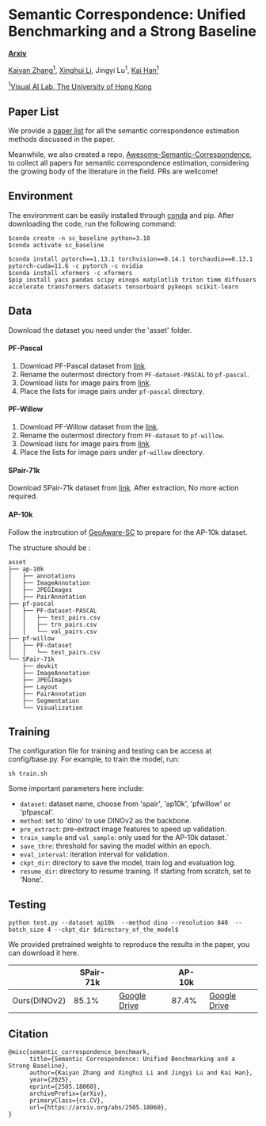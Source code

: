# Semantic Correspondence: Unified Benchmarking and a Strong Baseline

**[Arxiv](https://arxiv.org/abs/2505.18060)**

[Kaiyan Zhang<sup>1</sup>](https://scholar.google.com.hk/citations?user=ef255KYAAAAJ&hl=en), 
[Xinghui Li](https://xinghui-li.github.io/), 
Jingyi Lu<sup>1</sup>, 
[Kai Han<sup>1</sup>](https://www.kaihan.org/)

[<sup>1</sup>Visual AI Lab, The University of Hong Kong](https://visailab.github.io/)&nbsp;&nbsp;&nbsp;
<!-- [<sup>2</sup>Active Vision Lab
, University of Oxford](https://www.robots.ox.ac.uk/~lav/) -->

## Paper List
We provide a [paper list](paper_list.md) for all the semantic correspondence estimation methods discussed in the paper.

Meanwhile, we also created a repo, [Awesome-Semantic-Correspondence](https://github.com/Visual-AI/Awesome-Semantic-Correspondence), to collect all papers for semantic correspondence estimation, considering the growing body of the literature in the field. PRs are wellcome! 


## Environment
The environment can be easily installed through [conda](https://docs.conda.io/projects/miniconda/en/latest/) and pip. After downloading the code, run the following command:
```shell
$conda create -n sc_baseline python=3.10
$conda activate sc_baseline

$conda install pytorch==1.13.1 torchvision==0.14.1 torchaudio==0.13.1 pytorch-cuda=11.6 -c pytorch -c nvidia
$conda install xformers -c xformers
$pip install yacs pandas scipy einops matplotlib triton timm diffusers accelerate transformers datasets tensorboard pykeops scikit-learn
```

## Data
Download the dataset you need under the 'asset' folder.

#### PF-Pascal
1. Download PF-Pascal dataset from [link](https://www.di.ens.fr/willow/research/proposalflow/).
2. Rename the outermost directory from `PF-dataset-PASCAL` to `pf-pascal`.
3. Download lists for image pairs from [link](https://www.robots.ox.ac.uk/~xinghui/sd4match/pf-pascal_image_pairs.zip).
4. Place the lists for image pairs under `pf-pascal` directory.

#### PF-Willow
1. Download PF-Willow dataset from the [link](https://www.di.ens.fr/willow/research/proposalflow/).
2. Rename the outermost directory from `PF-dataset` to `pf-willow`.
3. Download lists for image pairs from [link](https://www.robots.ox.ac.uk/~xinghui/sd4match/test_pairs.csv).
4. Place the lists for image pairs under `pf-willow` directory.

#### SPair-71k
Download SPair-71k dataset from [link](https://cvlab.postech.ac.kr/research/SPair-71k/). After extraction,  No more action required.

#### AP-10k
Follow the instrcution of [GeoAware-SC](https://github.com/Junyi42/GeoAware-SC) to prepare for the AP-10k dataset.

The structure should be :
```
asset
├── ap-10k
│   ├── annotations
│   ├── ImageAnnotation
│   ├── JPEGImages
│   ├── PairAnnotation
├── pf-pascal
│   ├── PF-dataset-PASCAL
│   │   ├── test_pairs.csv
│   │   ├── trn_pairs.csv
│   │   └── val_pairs.csv
├── pf-willow
│   ├── PF-dataset
│   │   └── test_pairs.csv
└── SPair-71k
    ├── devkit
    ├── ImageAnnotation
    ├── JPEGImages
    ├── Layout
    ├── PairAnnotation
    ├── Segmentation
    └── Visualization
```



## Training
The configuration file for training and testing can be access at config/base.py.
For example, to train the model, run:
```
sh train.sh
```

Some important parameters here include:
- `dataset`: dataset name, choose from 'spair', 'ap10k', 'pfwillow' or 'pfpascal'.
- `method`: set to 'dino' to use DINOv2 as the backbone.
- `pre_extract`: pre-extract image features to speed up validation.
- `train_sample` and `val_sample`: only used for the AP-10k dataset.`
- `save_thre`: threshold for saving the model within an epoch.
- `eval_interval`: iteration interval for validation.
- `ckpt_dir`: directory to save the model, train log and evaluation log.
- `resume_dir`: directory to resume training. If starting from scratch, set to 'None'.


## Testing
```
python test.py --dataset ap10k  --method dino --resolution 840  --batch_size 4 --ckpt_dir $directory_of_the_model$
```

We provided pretrained weights to reproduce the results in the paper, you can download it here.  


|      |   SPair-71k |  |  AP-10k |   |
| ---- | ---- | ---- |---- |---- |
|   Ours(DINOv2)   |  85.1% | [Google Drive](https://drive.google.com/drive/folders/1XgHdxYvan_LB85RpxkDKlEmXElTOC5D8?usp=drive_link) | 87.4% | [Google Drive](https://drive.google.com/drive/folders/1EQbuQFZ4CyjqvlohaZROXlYyNASxich9?usp=drive_link)   |


## Citation
```
@misc{semantic_correspondence_benchmark,
      title={Semantic Correspondence: Unified Benchmarking and a Strong Baseline}, 
      author={Kaiyan Zhang and Xinghui Li and Jingyi Lu and Kai Han},
      year={2025},
      eprint={2505.18060},
      archivePrefix={arXiv},
      primaryClass={cs.CV},
      url={https://arxiv.org/abs/2505.18060}, 
}
```
